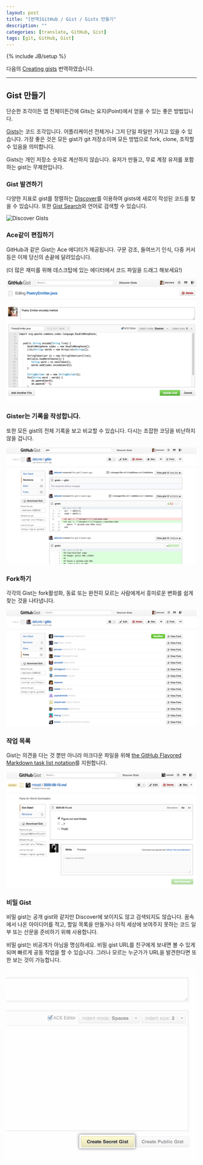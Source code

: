 ```yaml
---
layout: post
title: "[번역]GitHub / Gist / Gists 만들기"
description: ""
categories: [translate, GitHub, Gist]
tags: [git, GitHub, Gist]
---
```

{% include JB/setup %}

다음의 [Creating gists](https://help.github.com/articles/creating-gists) 번역하였습니다.

---

## Gist 만들기

단순한 조각이든 앱 전체이든간에 Gits는 요지(Point)에서 얻을 수 있는 좋은 방법입니다.

[Gists](https://gist.github.com/)는 코드 조각입니다. 어플리케이션 전체거나 그저 단일 파일만 가지고 있을 수 있습니다. 가장 좋은 것은 모든 gist가 git 저장소이며 모든 방법으로 fork, clone, 조작할 수 있음을 의미합니다.

Gists는 개인 저장소 숫자로 계산하지 않습니다. 유저가 만들고, 무료 계정 유저를 포함하는 gist는 무제한입니다.


### Gist 발견하기

다양한 지표로 gist를 정렬하는 [Discover](https://gist.github.com/discover)를 이용하여 gists에 새로이 작성된 코드를 찾을 수 있습니다. 또한 [Gist Search](https://gist.github.com/search)와 언어로 검색할 수 있습니다.

![Discover Gists](https://github-images.s3.amazonaws.com/help/gist/gist_discover.png)



### Ace같이 편집하기

GitHub과 같은 Gist는 Ace 에디터가 제공됩니다. 구문 강조, 들여쓰기 인식, 다중 커서 등은 이제 당신의 손끝에 달려있습니다.

(더 많은 재미를 위해 데스크탑에 있는 에디터에서 코드 파일을 드래그 해보세요!)

![gist_edit](/../../../../image/2014/gist_edit.png)



### Gister는 기록을 작성합니다.

또한 모든 gist의 전체 기록을 보고 비교할 수 있습니다. 다시는 조잡한 코딩을 비난하지 않을 겁니다.

![gist_history](/../../../../image/2014/gist_history.png)



### Fork하기

각각의 Gist는 fork활성화, 동료 또는 완전히 모르는 사람에게서 흥미로운 변화를 쉽게 찾는 것을 나타냅니다.

![gist_forks](/../../../../image/2014/gist_forks.png)



### 작업 목록

Gist는 의견을 다는 것 뿐만 아니라 마크다운 파일을 위해 [the GitHub Flavored Markdown task list notation](https://help.github.com/articles/github-flavored-markdown#task-lists)를 지원합니다.

![gist_task_list](/../../../../image/2014/gist_task_list.png)



### 비밀 Gist

비밀 gist는 공개 gist와 같지만 Discover에 보이지도 않고 검색되지도 않습니다. 꿈속에서 나온 아이디어를 적고, 할일 목록을 만들거나 아직 세상에 보여주지 못하는 코드 일부 또는 산문을 준비하기 위해 사용합니다.

비밀 gist는 비공개가 아님을 명심하세요. 비밀 gist URL를 친구에게 보내면 볼 수 있게 되며 빠르게 공동 작업을 할 수 있습니다. 그러나 모르는 누군가가 URL을 발견한다면 또한 보는 것이 가능합니다.

![gist_secret](/../../../../image/2014/gist_secret.png)